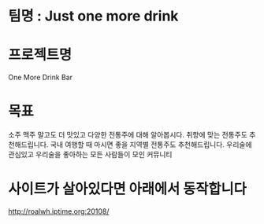 # 팀명 : Just one more drink 

# 프로젝트명 
One More Drink Bar 

# 목표
소주 맥주 말고도 더 맛있고 다양한 전통주에 대해 알아봅시다.
취향에 맞는 전통주도 추천해드립니다.
국내 여행할 때 마시면 좋을 지역별 전통주도 추천해드립니다. 
우리술에 관심있고 우리술을 좋아하는 모든 사람들이 모인 커뮤니티

# 사이트가 살아있다면 아래에서 동작합니다
http://roalwh.iptime.org:20108/
